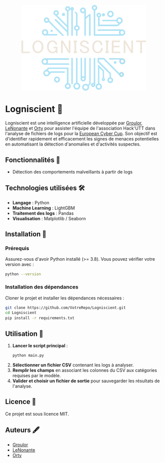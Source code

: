 <p align="center">
  <img src="Logo/LogoLogniscient.png" alt="Logniscient 🔎" width="400">
</p>

# Logniscient 🔎

Logniscient est une intelligence artificielle développée par [Groulor](https://github.com/Groulor), [LeNonante](https://github.com/LeNonante) et [Orty](https://github.com/orty-orty) pour assister l'équipe de l'association Hack'UTT dans l'analyse de fichiers de logs pour la [European Cyber Cup](https://european-cybercup.com/). Son objectif est d'identifier rapidement et efficacement les signes de menaces potentielles en automatisant la détection d'anomalies et d'activités suspectes.

## Fonctionnalités 🚀
- Détection des comportements malveillants à partir de logs

## Technologies utilisées 🛠️
- **Langage** : Python
- **Machine Learning** : LightGBM
- **Traitement des logs** : Pandas
- **Visualisation** : Matplotlib / Seaborn

## Installation 📂
### Prérequis
Assurez-vous d'avoir Python installé (>= 3.8). Vous pouvez vérifier votre version avec :
```sh
python --version
```

### Installation des dépendances
Cloner le projet et installer les dépendances nécessaires :
```sh
git clone https://github.com/VotreRepo/Logniscient.git
cd Logniscient
pip install -r requirements.txt
```

## Utilisation 📖
1. **Lancer le script principal** :
   ```sh
   python main.py
   ```
2. **Sélectionner un fichier CSV** contenant les logs à analyser.
3. **Remplir les champs** en associant les colonnes du CSV aux catégories requises par le modèle.
4. **Valider et choisir un fichier de sortie** pour sauvegarder les résultats de l'analyse.

## Licence 📜
Ce projet est sous licence MIT.

## Auteurs 🖋️
- [Groulor](https://github.com/Groulor)
- [LeNonante](https://github.com/LeNonante)
- [Orty](https://github.com/orty-orty)
